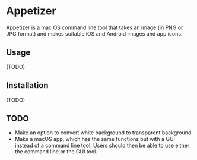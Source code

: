 # Appetizer

Appetizer is a mac OS command line tool that takes an image (in PNG or JPG format) and makes suitable iOS and Android images and app icons.

## Usage

(TODO)

## Installation

(TODO)

## TODO

* Make an option to convert white background to transparent background
* Make a macOS app, which has the same functions but with a GUI instead of a command line tool. Users should then be able to use either the command line or the GUI tool.
